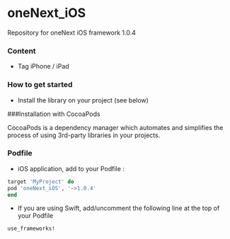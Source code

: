 # oneNext_iOS
Repository for oneNext iOS framework 1.0.4

### Content
* Tag iPhone / iPad

### How to get started
- Install the library on your project (see below)

###Installation with CocoaPods

CocoaPods is a dependency manager which automates and simplifies the process of using 3rd-party libraries in your projects.

### Podfile

- iOS application, add to your Podfile : 

```ruby
target 'MyProject' do
pod 'oneNext_iOS', '~>1.0.4'
end
```

- If you are using Swift, add/uncomment the following line at the top of your Podfile

```ruby
use_frameworks!
```
 

